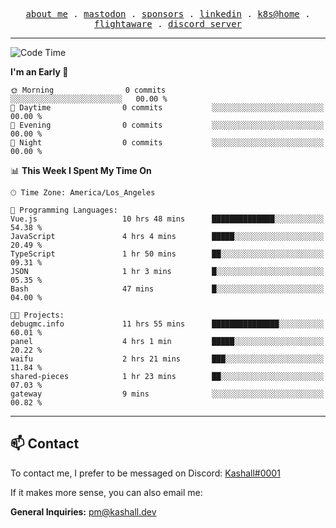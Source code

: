 <p align="center">
  <samp>
    <a href="https://jordanjones.org/">about me</a> .
    <a href="https://mastodon.social/@kashall">mastodon</a> .
    <a href="https://github.com/sponsors/kashalls">sponsors</a> .
    <a href="https://linkedin.com/in/jordpjones">linkedin</a> .
    <a href="https://github.com/kashalls/home-cluster">k8s@home</a> .
    <a href="https://flightaware.com/adsb/stats/user/kashalls">flightaware</a> .
    <a href="https://discord.gg/ctgrp8k">discord server</a>
  </samp>
</p>

---

<!--START_SECTION:waka-->
![Code Time](http://img.shields.io/badge/Code%20Time-1%2C303%20hrs%2030%20mins-blue)

**I'm an Early 🐤** 

```text
🌞 Morning                0 commits           ░░░░░░░░░░░░░░░░░░░░░░░░░   00.00 % 
🌆 Daytime                0 commits           ░░░░░░░░░░░░░░░░░░░░░░░░░   00.00 % 
🌃 Evening                0 commits           ░░░░░░░░░░░░░░░░░░░░░░░░░   00.00 % 
🌙 Night                  0 commits           ░░░░░░░░░░░░░░░░░░░░░░░░░   00.00 % 
```


📊 **This Week I Spent My Time On** 

```text
🕑︎ Time Zone: America/Los_Angeles

💬 Programming Languages: 
Vue.js                   10 hrs 48 mins      ██████████████░░░░░░░░░░░   54.38 % 
JavaScript               4 hrs 4 mins        █████░░░░░░░░░░░░░░░░░░░░   20.49 % 
TypeScript               1 hr 50 mins        ██░░░░░░░░░░░░░░░░░░░░░░░   09.31 % 
JSON                     1 hr 3 mins         █░░░░░░░░░░░░░░░░░░░░░░░░   05.35 % 
Bash                     47 mins             █░░░░░░░░░░░░░░░░░░░░░░░░   04.00 % 

🐱‍💻 Projects: 
debugmc.info             11 hrs 55 mins      ███████████████░░░░░░░░░░   60.01 % 
panel                    4 hrs 1 min         █████░░░░░░░░░░░░░░░░░░░░   20.22 % 
waifu                    2 hrs 21 mins       ███░░░░░░░░░░░░░░░░░░░░░░   11.84 % 
shared-pieces            1 hr 23 mins        ██░░░░░░░░░░░░░░░░░░░░░░░   07.03 % 
gateway                  9 mins              ░░░░░░░░░░░░░░░░░░░░░░░░░   00.82 % 
```


<!--END_SECTION:waka-->

---

## 📫 Contact

To contact me, I prefer to be messaged on Discord:  [Kashall#0001](https://discord.com/users/201077739589992448)

If it makes more sense, you can also email me:

**General Inquiries:** pm@kashall.dev  
